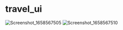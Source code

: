 # travel_ui

![Screenshot_1658567505](https://user-images.githubusercontent.com/48752942/180598739-98d430ec-55e4-41f5-bf3c-23c05eb76a48.png)
![Screenshot_1658567510](https://user-images.githubusercontent.com/48752942/180598746-35322cee-4c80-42aa-a0c2-f49bfc90a1f9.png)
